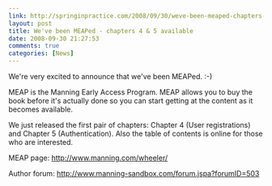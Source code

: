 ```yaml
---
link: http://springinpractice.com/2008/09/30/weve-been-meaped-chapters-4-5-available/
layout: post
title: We've been MEAPed - chapters 4 & 5 available
date: 2008-09-30 21:27:53
comments: true
categories: [News]
---
```

We're very excited to announce that we've been MEAPed. :-)

MEAP is the Manning Early Access Program. MEAP allows you to buy the book before it's actually done so you can start getting at the content as it becomes available.

We just released the first pair of chapters: Chapter 4 (User registrations) and Chapter 5 (Authentication). Also the table of contents is online for those who are interested.

MEAP page: <a title="Spring in Practice MEAP page" href="http://www.manning.com/wheeler/">http://www.manning.com/wheeler/</a>

Author forum: <a title="Spring in Practice author forum" href="http://www.manning-sandbox.com/forum.jspa?forumID=503">http://www.manning-sandbox.com/forum.jspa?forumID=503</a>